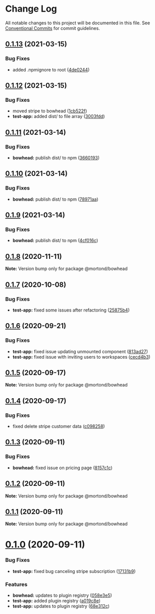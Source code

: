 # Change Log

All notable changes to this project will be documented in this file.
See [Conventional Commits](https://conventionalcommits.org) for commit guidelines.

## [0.1.13](https://github.com/daithimorton/bowhead/compare/@mortond/bowhead@0.1.12...@mortond/bowhead@0.1.13) (2021-03-15)


### Bug Fixes

* added .npmignore to root ([4de0244](https://github.com/daithimorton/bowhead/commit/4de02440cbaea655553748fd5c1110052dc882f0))





## [0.1.12](https://github.com/daithimorton/bowhead/compare/@mortond/bowhead@0.1.11...@mortond/bowhead@0.1.12) (2021-03-15)


### Bug Fixes

* moved stripe to bowhead ([1cb522f](https://github.com/daithimorton/bowhead/commit/1cb522fc9757207ef7d65ee5ee24d9e36add1d2c))
* **test-app:** added dist/ to file array ([3003fdd](https://github.com/daithimorton/bowhead/commit/3003fdd5cec69e08e0036564915657101194871c))





## [0.1.11](https://github.com/daithimorton/bowhead/compare/@mortond/bowhead@0.1.10...@mortond/bowhead@0.1.11) (2021-03-14)


### Bug Fixes

* **bowhead:** publish dist/ to npm ([3660193](https://github.com/daithimorton/bowhead/commit/3660193ed8ddbcfe285fd6b3890aa2496f424dd7))





## [0.1.10](https://github.com/daithimorton/bowhead/compare/@mortond/bowhead@0.1.9...@mortond/bowhead@0.1.10) (2021-03-14)


### Bug Fixes

* **bowhead:** publish dist/ to npm ([78971aa](https://github.com/daithimorton/bowhead/commit/78971aa104941060788ef4635ec85c51aec9b2c7))





## [0.1.9](https://github.com/daithimorton/bowhead/compare/@mortond/bowhead@0.1.8...@mortond/bowhead@0.1.9) (2021-03-14)


### Bug Fixes

* **bowhead:** publish dist/ to npm ([4cf016c](https://github.com/daithimorton/bowhead/commit/4cf016c4422c787c8dd4edd8e09c014c668c4b4c))





## [0.1.8](https://github.com/daithimorton/bowhead/compare/@mortond/bowhead@0.1.7...@mortond/bowhead@0.1.8) (2020-11-11)

**Note:** Version bump only for package @mortond/bowhead





## [0.1.7](https://github.com/daithimorton/bowhead/compare/@mortond/bowhead@0.1.6...@mortond/bowhead@0.1.7) (2020-10-08)


### Bug Fixes

* **test-app:** fixed some issues after refactoring ([25875b4](https://github.com/daithimorton/bowhead/commit/25875b48bd310fd08c98ba31fe1eead067ecddf4))





## [0.1.6](https://github.com/daithimorton/bowhead/compare/@mortond/bowhead@0.1.5...@mortond/bowhead@0.1.6) (2020-09-21)


### Bug Fixes

* **test-app:** fixed issue updating unmounted component ([813ad27](https://github.com/daithimorton/bowhead/commit/813ad27614d66345ba34a4fe95d862da84d3cde5))
* **test-app:** fixed issue with inviting users to workspaces ([cecd4b3](https://github.com/daithimorton/bowhead/commit/cecd4b3f6e805f7f5e811b78cff4d8c0afe8e27f))





## [0.1.5](https://github.com/daithimorton/bowhead/compare/@mortond/bowhead@0.1.4...@mortond/bowhead@0.1.5) (2020-09-17)

**Note:** Version bump only for package @mortond/bowhead





## [0.1.4](https://github.com/daithimorton/bowhead/compare/@mortond/bowhead@0.1.3...@mortond/bowhead@0.1.4) (2020-09-17)


### Bug Fixes

* fixed delete stripe customer data ([c098258](https://github.com/daithimorton/bowhead/commit/c0982583ee4856b26b49e90419fcb1f1cf3c3d13))





## [0.1.3](https://github.com/daithimorton/bowhead/compare/@mortond/bowhead@0.1.2...@mortond/bowhead@0.1.3) (2020-09-11)


### Bug Fixes

* **bowhead:** fixed issue on pricing page ([8157c1c](https://github.com/daithimorton/bowhead/commit/8157c1cadbad63b74bd208bb86f716ebfc5ed95e))





## [0.1.2](https://github.com/daithimorton/bowhead/compare/@mortond/bowhead@0.1.1...@mortond/bowhead@0.1.2) (2020-09-11)

**Note:** Version bump only for package @mortond/bowhead





## [0.1.1](https://github.com/daithimorton/bowhead/compare/@mortond/bowhead@0.1.0...@mortond/bowhead@0.1.1) (2020-09-11)

**Note:** Version bump only for package @mortond/bowhead





# [0.1.0](https://github.com/daithimorton/bowhead/compare/@mortond/bowhead@0.0.11...@mortond/bowhead@0.1.0) (2020-09-11)


### Bug Fixes

* **test-app:** fixed bug canceling stripe subscription ([17131b9](https://github.com/daithimorton/bowhead/commit/17131b921dc9aa56682d1457dfebf8617c81fd7b))


### Features

* **bowhead:** updates to plugin registry ([058e3e5](https://github.com/daithimorton/bowhead/commit/058e3e53b3d9d09b8550b175fb6f0d95079063ff))
* **test-app:** added plugin registry ([a019c8e](https://github.com/daithimorton/bowhead/commit/a019c8e3fd57a4ce7dee0dd977cea04e3c03db93))
* **test-app:** updates to plugin registry ([68e312c](https://github.com/daithimorton/bowhead/commit/68e312cb42304f2e229dd8c309d1be3afc602a6f))
